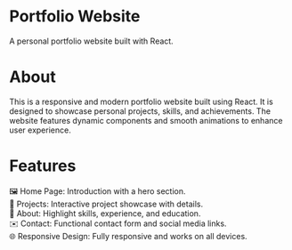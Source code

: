 # Portfolio Website

A personal portfolio website built with React.

# About
This is a responsive and modern portfolio website built using React. It is designed to showcase personal projects, skills, and achievements. The website features dynamic components and smooth animations to enhance user experience.

# Features
🖼️ Home Page: Introduction with a hero section.<br/>
💼 Projects: Interactive project showcase with details.<br/>
📜 About: Highlight skills, experience, and education.<br/>
✉️ Contact: Functional contact form and social media links.<br/>
🌐 Responsive Design: Fully responsive and works on all devices.

